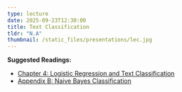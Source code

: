 ```yaml
---
type: lecture
date: 2025-09-23T12:30:00
title: Text Classification
tldr: "N.A"
thumbnail: /static_files/presentations/lec.jpg
---
```

**Suggested Readings:**
- [Chapter 4: Logistic Regression and Text Classification](https://web.stanford.edu/~jurafsky/slp3/4.pdf)
- [Appendix B: Naive Bayes Classification](https://web.stanford.edu/~jurafsky/slp3/B.pdf)

